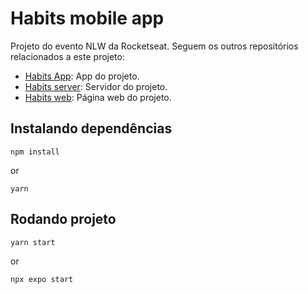 # Habits mobile app

Projeto do evento NLW da Rocketseat. Seguem os outros repositórios relacionados a este projeto:

- [Habits App](https://github.com/Levysantiago/habits-client-app): App do projeto.
- [Habits server](https://github.com/Levysantiago/habits-server): Servidor do projeto.
- [Habits web](https://github.com/Levysantiago/habits-client-web): Página web do projeto.

## Instalando dependências

```
npm install
```

or

```
yarn
```

## Rodando projeto

```
yarn start
```

or

```
npx expo start
```

